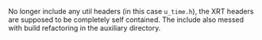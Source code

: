 No longer include any util headers (in this case `u_time.h`), the XRT headers
are supposed to be completely self contained. The include also messed with build
refactoring in the auxiliary directory.
